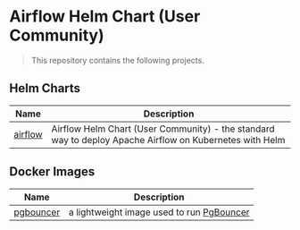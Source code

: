 # Airflow Helm Chart (User Community)

> This repository contains the following projects.

## Helm Charts

| Name | Description |
| --- | --- |
| [airflow](https://github.com/airflow-helm/charts/tree/main/charts/airflow) | Airflow Helm Chart (User Community) - the standard way to deploy Apache Airflow on Kubernetes with Helm |

## Docker Images

| Name | Description |
| --- | --- |
| [pgbouncer](https://github.com/airflow-helm/charts/tree/main/images/pgbouncer) | a lightweight image used to run [PgBouncer](https://www.pgbouncer.org/) |

